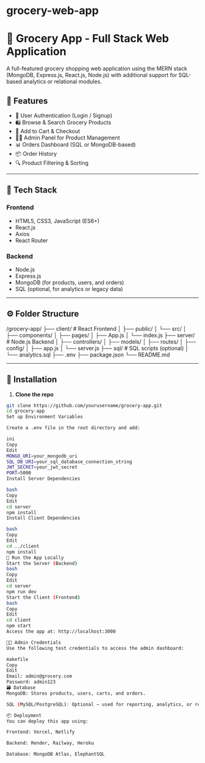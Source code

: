 # grocery-web-app
# 🛒 Grocery App - Full Stack Web Application

A full-featured grocery shopping web application using the MERN stack (MongoDB, Express.js, React.js, Node.js) with additional support for SQL-based analytics or relational modules.

## 📌 Features

- 🧾 User Authentication (Login / Signup)
- 🛍️ Browse & Search Grocery Products
- 🛒 Add to Cart & Checkout
- 🧑‍🍳 Admin Panel for Product Management
- 📊 Orders Dashboard (SQL or MongoDB-based)
- 📦 Order History
- 🔍 Product Filtering & Sorting

---

## 🧰 Tech Stack

### Frontend
- HTML5, CSS3, JavaScript (ES6+)
- React.js
- Axios
- React Router

### Backend
- Node.js
- Express.js
- MongoDB (for products, users, and orders)
- SQL (optional, for analytics or legacy data)

---

## ⚙️ Folder Structure

/grocery-app/
├── client/ # React Frontend
│ ├── public/
│ └── src/
│ ├── components/
│ ├── pages/
│ ├── App.js
│ └── index.js
├── server/ # Node.js Backend
│ ├── controllers/
│ ├── models/
│ ├── routes/
│ ├── config/
│ ├── app.js
│ └── server.js
├── sql/ # SQL scripts (optional)
│ └── analytics.sql
├── .env
├── package.json
└── README.md

---

## 🚀 Installation

1. **Clone the repo**

```bash
git clone https://github.com/yourusername/grocery-app.git
cd grocery-app
Set up Environment Variables

Create a .env file in the root directory and add:

ini
Copy
Edit
MONGO_URI=your_mongodb_uri
SQL_DB_URI=your_sql_database_connection_string
JWT_SECRET=your_jwt_secret
PORT=5000
Install Server Dependencies

bash
Copy
Edit
cd server
npm install
Install Client Dependencies

bash
Copy
Edit
cd ../client
npm install
🧪 Run the App Locally
Start the Server (Backend)
bash
Copy
Edit
cd server
npm run dev
Start the Client (Frontend)
bash
Copy
Edit
cd client
npm start
Access the app at: http://localhost:3000

🧑‍💻 Admin Credentials
Use the following test credentials to access the admin dashboard:

makefile
Copy
Edit
Email: admin@grocery.com
Password: admin123
🗃️ Database
MongoDB: Stores products, users, carts, and orders.

SQL (MySQL/PostgreSQL): Optional — used for reporting, analytics, or relational datasets (joins, aggregate queries).

📦 Deployment
You can deploy this app using:

Frontend: Vercel, Netlify

Backend: Render, Railway, Heroku

Database: MongoDB Atlas, ElephantSQL

